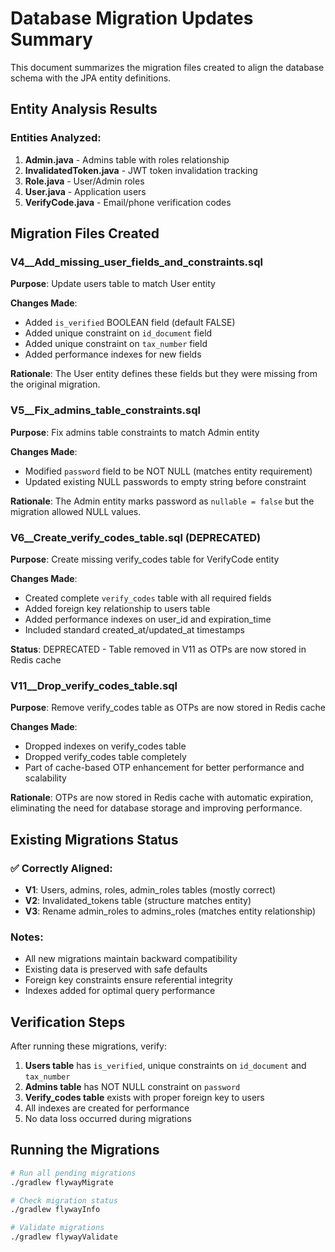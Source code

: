 # Database Migration Updates Summary

This document summarizes the migration files created to align the database schema with the JPA entity definitions.

## Entity Analysis Results

### Entities Analyzed:
1. **Admin.java** - Admins table with roles relationship
2. **InvalidatedToken.java** - JWT token invalidation tracking
3. **Role.java** - User/Admin roles
4. **User.java** - Application users
5. **VerifyCode.java** - Email/phone verification codes

## Migration Files Created

### V4__Add_missing_user_fields_and_constraints.sql
**Purpose**: Update users table to match User entity

**Changes Made**:
- Added `is_verified` BOOLEAN field (default FALSE)
- Added unique constraint on `id_document` field
- Added unique constraint on `tax_number` field
- Added performance indexes for new fields

**Rationale**: The User entity defines these fields but they were missing from the original migration.

### V5__Fix_admins_table_constraints.sql
**Purpose**: Fix admins table constraints to match Admin entity

**Changes Made**:
- Modified `password` field to be NOT NULL (matches entity requirement)
- Updated existing NULL passwords to empty string before constraint

**Rationale**: The Admin entity marks password as `nullable = false` but the migration allowed NULL values.

### V6__Create_verify_codes_table.sql (DEPRECATED)
**Purpose**: Create missing verify_codes table for VerifyCode entity

**Changes Made**:
- Created complete `verify_codes` table with all required fields
- Added foreign key relationship to users table
- Added performance indexes on user_id and expiration_time
- Included standard created_at/updated_at timestamps

**Status**: DEPRECATED - Table removed in V11 as OTPs are now stored in Redis cache

### V11__Drop_verify_codes_table.sql
**Purpose**: Remove verify_codes table as OTPs are now stored in Redis cache

**Changes Made**:
- Dropped indexes on verify_codes table
- Dropped verify_codes table completely
- Part of cache-based OTP enhancement for better performance and scalability

**Rationale**: OTPs are now stored in Redis cache with automatic expiration, eliminating the need for database storage and improving performance.

## Existing Migrations Status

### ✅ Correctly Aligned:
- **V1**: Users, admins, roles, admin_roles tables (mostly correct)
- **V2**: Invalidated_tokens table (structure matches entity)
- **V3**: Rename admin_roles to admins_roles (matches entity relationship)

### Notes:
- All new migrations maintain backward compatibility
- Existing data is preserved with safe defaults
- Foreign key constraints ensure referential integrity
- Indexes added for optimal query performance

## Verification Steps

After running these migrations, verify:

1. **Users table** has `is_verified`, unique constraints on `id_document` and `tax_number`
2. **Admins table** has NOT NULL constraint on `password`
3. **Verify_codes table** exists with proper foreign key to users
4. All indexes are created for performance
5. No data loss occurred during migrations

## Running the Migrations

```bash
# Run all pending migrations
./gradlew flywayMigrate

# Check migration status
./gradlew flywayInfo

# Validate migrations
./gradlew flywayValidate
```

